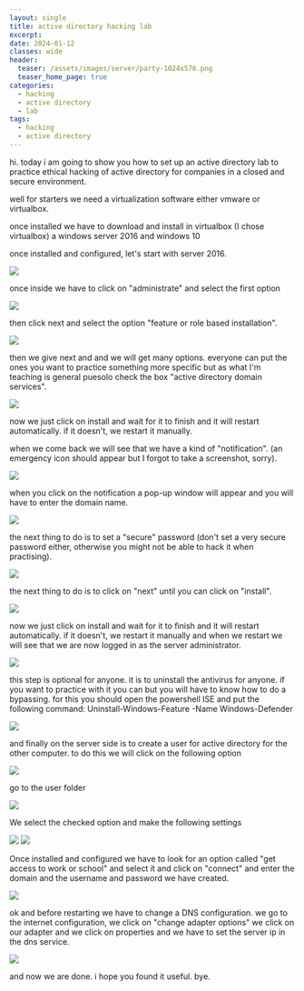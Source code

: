 ```yaml
---
layout: single
title: active directory hacking lab
excerpt:
date: 2024-01-12
classes: wide
header:
  teaser: /assets/images/server/party-1024x576.png
  teaser_home_page: true
categories:
  - hacking
  - active directory
  - lab
tags:  
  - hacking
  - active directory
---
```


hi. today i am going to show you how to set up an active directory lab to practice ethical hacking of active directory for companies in a closed and secure environment.

well for starters we need a virtualization software either vmware or virtualbox.



once installed we have to download and install in virtualbox (I chose virtualbox) a windows server 2016 and windows 10

once installed and configured, let's start with server 2016.

![](/assets/images/server/1.png)

once inside we have to click on "administrate" and select the first option 

![](/assets/images/server/3.PNG)

then click next and select the option "feature or role based installation".

![](/assets/images/server/3-2.PNG)

then we give next and and we will get many options. everyone can put the ones you want to practice something more specific but as what I'm teaching is general puesolo check the box "active directory domain services".

![](/assets/images/server/3-3.PNG)

now we just click on install and wait for it to finish and it will restart automatically. if it doesn't, we restart it manually.

when we come back we will see that we have a kind of "notification". 
(an emergency icon should appear but I forgot to take a screenshot, sorry).

![](/assets/images/server/3modi.png)

when you click on the notification a pop-up window will appear and you will have to enter the domain name.

![](/assets/images/server/5.png)

the next thing to do is to set a "secure" password (don't set a very secure password either, otherwise you might not be able to hack it when practising).

![](/assets/images/server/6.png)

the next thing to do is to click on "next" until you can click on "install". 

![](/assets/images/server/7.png)

now we just click on install and wait for it to finish and it will restart automatically. if it doesn't, we restart it manually and when we restart we will see that we are now logged in as the server administrator.

![](/assets/images/server/8.png)

this step is optional for anyone. it is to uninstall the antivirus for anyone. if you want to practice with it you can but you will have to know how to do a bypassing. for this you should open the powershell ISE and put the following command: Uninstall-Windows-Feature -Name Windows-Defender

![](/assets/images/server/9.png)

and finally on the server side is to create a user for active directory for the other computer. to do this we will click on the following option 

![](/assets/images/server/11-2.png)

go to the user folder

![](/assets/images/server/10.png)

We select the checked option and make the following settings

![](/assets/images/server/11.png)
![](/assets/images/server/12.png)


Once installed and configured we have to look for an option called "get access to work or school" and select it and click on "connect" and enter the domain and the username and password we have created.

![](/assets/images/server/13.png)

ok and before restarting we have to change a DNS configuration. we go to the internet configuration, we click on "change adapter options" we click on our adapter and we click on properties and we have to set the server ip in the dns service. 

![](/assets/images/server/14.png)

and now we are done. i hope you found it useful. bye.